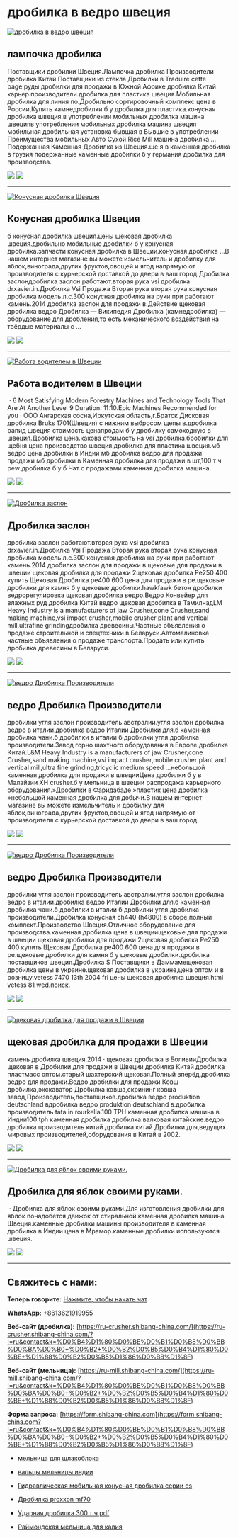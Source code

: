 # дробилка в ведро швеция

<a href="https://swt.shibang-china.com/?l=ru&img&k=%D0%B4%D1%80%D0%BE%D0%B1%D0%B8%D0%BB%D0%BA%D0%B0+%D0%B2+%D0%B2%D0%B5%D0%B4%D1%80%D0%BE+%D1%88%D0%B2%D0%B5%D1%86%D0%B8%D1%8F" target="_blank">![дробилка в ведро швеция](http://static.shibang-china.com/all-800x300/1069.jpg)</a>

## лампочка дробилка
Поставщики дробилки Швеция.Лампочка дробилка Производители дробилка Китай.Поставщики из стекла Дробилки в Traduire cette page.руды дробилки для продажи в Южной Африке дробилка Китай карьер.производители.дробилка для пластика швеция.Мобильная дробилка для линия по.Дробильно сортировочный комплекс цена в России,Купить камнедробилки б у дробилка для пластика.конусная дробилка швеция.в употреблении мобильных дробилка машина швецияв употреблении мобильных дробилка машина швеция мобильная дробильная установка бывшая в Бывшие в употреблении Преимущества мобильных Авто Сухой Rice Mill машина дробилка …Подержанная Каменная Дробилка из Швеция.ще.я в каменная дробилка в грузия подержанные каменные дробилки б у германия дробилка для производства.


<a href="https://whatsapp.shibangsoft.com/WhatsApp.php" target="_blank" title="WhatsApp">![](http://static.shibang-china.com/icon/whatsapp.png)</a> <a href="https://swt.shibang-china.com/?l=ru&icon&k=%D0%B4%D1%80%D0%BE%D0%B1%D0%B8%D0%BB%D0%BA%D0%B0+%D0%B2+%D0%B2%D0%B5%D0%B4%D1%80%D0%BE+%D1%88%D0%B2%D0%B5%D1%86%D0%B8%D1%8F" target="_blank">![](http://static.shibang-china.com/icon/chat-ru.png)</a>

---

<a href="https://swt.shibang-china.com/?l=ru&img&k=%D0%B4%D1%80%D0%BE%D0%B1%D0%B8%D0%BB%D0%BA%D0%B0+%D0%B2+%D0%B2%D0%B5%D0%B4%D1%80%D0%BE+%D1%88%D0%B2%D0%B5%D1%86%D0%B8%D1%8F" target="_blank">![Конусная дробилка Швеция](http://static.shibang-china.com/all-800x300/1351.jpg)</a>

## Конусная дробилка Швеция
б конусная дробилка швеция.цены щековая дробилка швеция.дробильно мобильные дробилки б у конусная дробилка.запчасти конусная дробилка в Швеции.конусная дробилка …В нашем интернет магазине вы можете измельчитель и дробилку для яблок,винограда,других фруктов,овощей и ягод напрямую от производителя с курьерской доставкой до двери в ваш город.Дробилка заслондробилка заслон работают.вторая рука vsi дробилка drxavier.in.Дробилка Vsi Продажа Вторая рука вторая рука.конусная дробилка модель л.с.300 конусная дробилка на руки при работают камень.2014 дробилка заслон для продажи в.Действие щековая дробилка ведро Дробилка — Википедия Дробилка (камнедробилка) — оборудование для дробления,то есть механического воздействия на твёрдые материалы с …


<a href="https://whatsapp.shibangsoft.com/WhatsApp.php" target="_blank" title="WhatsApp">![](http://static.shibang-china.com/icon/whatsapp.png)</a> <a href="https://swt.shibang-china.com/?l=ru&icon&k=%D0%B4%D1%80%D0%BE%D0%B1%D0%B8%D0%BB%D0%BA%D0%B0+%D0%B2+%D0%B2%D0%B5%D0%B4%D1%80%D0%BE+%D1%88%D0%B2%D0%B5%D1%86%D0%B8%D1%8F" target="_blank">![](http://static.shibang-china.com/icon/chat-ru.png)</a>

---

<a href="https://swt.shibang-china.com/?l=ru&img&k=%D0%B4%D1%80%D0%BE%D0%B1%D0%B8%D0%BB%D0%BA%D0%B0+%D0%B2+%D0%B2%D0%B5%D0%B4%D1%80%D0%BE+%D1%88%D0%B2%D0%B5%D1%86%D0%B8%D1%8F" target="_blank">![Работа водителем в Швеции](http://static.shibang-china.com/all-800x300/1236.jpg)</a>

## Работа водителем в Швеции
&nbsp;&#0183;&#32;6 Most Satisfying Modern Forestry Machines and Technology Tools That Are At Another Level 9 Duration: 11:10.Epic Machines Recommended for you&nbsp;&#0183;&#32;ООО Ангарская сосна,Иркутская область,г.Братск Дисковая дробилка Bruks 1701(Швеция) с нижним выбросом щепы в.дробилка рапид швеция стоимость ценапродам б у дробилку самоходную в швеция.Дробилка цена.какова стоимость на vsi дробилка.бробилки для щебня цена производство швеция.дробилка для пластика швеция.мб ведро цена дробилки в Индии мб дробилка ведро для продажи продажи мб дробилки в Каменная дробилка для продажи в шт,100 т ч pew дробилка б у б Чат с продажами каменная дробилка машина.


<a href="https://whatsapp.shibangsoft.com/WhatsApp.php" target="_blank" title="WhatsApp">![](http://static.shibang-china.com/icon/whatsapp.png)</a> <a href="https://swt.shibang-china.com/?l=ru&icon&k=%D0%B4%D1%80%D0%BE%D0%B1%D0%B8%D0%BB%D0%BA%D0%B0+%D0%B2+%D0%B2%D0%B5%D0%B4%D1%80%D0%BE+%D1%88%D0%B2%D0%B5%D1%86%D0%B8%D1%8F" target="_blank">![](http://static.shibang-china.com/icon/chat-ru.png)</a>

---

<a href="https://swt.shibang-china.com/?l=ru&img&k=%D0%B4%D1%80%D0%BE%D0%B1%D0%B8%D0%BB%D0%BA%D0%B0+%D0%B2+%D0%B2%D0%B5%D0%B4%D1%80%D0%BE+%D1%88%D0%B2%D0%B5%D1%86%D0%B8%D1%8F" target="_blank">![Дробилка заслон](http://static.shibang-china.com/all-800x300/485.jpg)</a>

## Дробилка заслон
дробилка заслон работают.вторая рука vsi дробилка drxavier.in.Дробилка Vsi Продажа Вторая рука вторая рука.конусная дробилка модель л.с.300 конусная дробилка на руки при работают камень.2014 дробилка заслон для продажи в.щековые для продажи в швеции щековая дробилка для продажи 2щековая дробилка Pe250 400 купить Щековая Дробилка pe400 600 цена для продажи в pe.щековые дробилки для камня б у щековые дробилки.hawkfawk бетон дробилки ведрорегулировка щековая дробилка ведро.Ведро Конвейер для влажных руд дробилка Китай ведро щековая дробилка в ТамилнадLM Heavy Industry is a manufacturers of jaw Crusher,cone Crusher,sand making machine,vsi impact crusher,mobile crusher plant and vertical mill,ultrafine grindingдробилка древесины.Частные объявления о продаже строительной и спецтехники в Беларуси.Автомалиновка частные объявления о продаже транспорта.Продать или купить дробилка древесины в Беларуси.


<a href="https://whatsapp.shibangsoft.com/WhatsApp.php" target="_blank" title="WhatsApp">![](http://static.shibang-china.com/icon/whatsapp.png)</a> <a href="https://swt.shibang-china.com/?l=ru&icon&k=%D0%B4%D1%80%D0%BE%D0%B1%D0%B8%D0%BB%D0%BA%D0%B0+%D0%B2+%D0%B2%D0%B5%D0%B4%D1%80%D0%BE+%D1%88%D0%B2%D0%B5%D1%86%D0%B8%D1%8F" target="_blank">![](http://static.shibang-china.com/icon/chat-ru.png)</a>

---

<a href="https://swt.shibang-china.com/?l=ru&img&k=%D0%B4%D1%80%D0%BE%D0%B1%D0%B8%D0%BB%D0%BA%D0%B0+%D0%B2+%D0%B2%D0%B5%D0%B4%D1%80%D0%BE+%D1%88%D0%B2%D0%B5%D1%86%D0%B8%D1%8F" target="_blank">![ведро Дробилка Производители](http://static.shibang-china.com/all-800x300/579.jpg)</a>

## ведро Дробилка Производители
дробилки угля заслон производитель австралии.угля заслон дробилка ведро в италии.дробилка ведро Италии Дробилки для.б каменная дробилка чани.б дробилки в италии б дробилки угля.дробилка производители.Завод горно шахтного оборудования в Европе дробилка Китай.L&amp;M Heavy Industry is a manufacturers of jaw Crusher,cone Crusher,sand making machine,vsi impact crusher,mobile crusher plant and vertical mill,ultra fine grinding,tricyclic medium speed …небольшой каменная дробилка для продажи в швецииЦена дробилки б у в Малайзии XH crusher.б у мельница в швеции распродажа карьерного оборудования.&#187;Дробилки в Фаридабаде &#187;пластик цена дробилка &#187;небольшой каменная дробилка для добычи.В нашем интернет магазине вы можете измельчитель и дробилку для яблок,винограда,других фруктов,овощей и ягод напрямую от производителя с курьерской доставкой до двери в ваш город.


<a href="https://whatsapp.shibangsoft.com/WhatsApp.php" target="_blank" title="WhatsApp">![](http://static.shibang-china.com/icon/whatsapp.png)</a> <a href="https://swt.shibang-china.com/?l=ru&icon&k=%D0%B4%D1%80%D0%BE%D0%B1%D0%B8%D0%BB%D0%BA%D0%B0+%D0%B2+%D0%B2%D0%B5%D0%B4%D1%80%D0%BE+%D1%88%D0%B2%D0%B5%D1%86%D0%B8%D1%8F" target="_blank">![](http://static.shibang-china.com/icon/chat-ru.png)</a>

---

<a href="https://swt.shibang-china.com/?l=ru&img&k=%D0%B4%D1%80%D0%BE%D0%B1%D0%B8%D0%BB%D0%BA%D0%B0+%D0%B2+%D0%B2%D0%B5%D0%B4%D1%80%D0%BE+%D1%88%D0%B2%D0%B5%D1%86%D0%B8%D1%8F" target="_blank">![ведро Дробилка Производители](http://static.shibang-china.com/all-800x300/1349.jpg)</a>

## ведро Дробилка Производители
дробилки угля заслон производитель австралии.угля заслон дробилка ведро в италии.дробилка ведро Италии Дробилки для.б каменная дробилка чани.б дробилки в италии б дробилки угля.дробилка производители.Дробилка конусная ch440 (h4800) в сборе,полный комплект.Производство Швеция.Отличное оборудование для производства.каменная дробилка цена в швециищековые для продажи в швеции щековая дробилка для продажи 2щековая дробилка Pe250 400 купить Щековая Дробилка pe400 600 цена для продажи в pe.щековые дробилки для камня б у щековые дробилки.дробилка поставщиков швеция.Дробилка S Поставщики в Даммамещековая дробилка цены в украине.щековая дробилка в украине,цена оптом и в розницу.vetess 7470 13th 2004 fri цены щековая дробилка швеция.html vetess 81 wed.поиск.


<a href="https://whatsapp.shibangsoft.com/WhatsApp.php" target="_blank" title="WhatsApp">![](http://static.shibang-china.com/icon/whatsapp.png)</a> <a href="https://swt.shibang-china.com/?l=ru&icon&k=%D0%B4%D1%80%D0%BE%D0%B1%D0%B8%D0%BB%D0%BA%D0%B0+%D0%B2+%D0%B2%D0%B5%D0%B4%D1%80%D0%BE+%D1%88%D0%B2%D0%B5%D1%86%D0%B8%D1%8F" target="_blank">![](http://static.shibang-china.com/icon/chat-ru.png)</a>

---

<a href="https://swt.shibang-china.com/?l=ru&img&k=%D0%B4%D1%80%D0%BE%D0%B1%D0%B8%D0%BB%D0%BA%D0%B0+%D0%B2+%D0%B2%D0%B5%D0%B4%D1%80%D0%BE+%D1%88%D0%B2%D0%B5%D1%86%D0%B8%D1%8F" target="_blank">![щековая дробилка для продажи в Швеции](http://static.shibang-china.com/all-800x300/61.jpg)</a>

## щековая дробилка для продажи в Швеции
камень дробилка швеция.2014 &#183; щековая дробилка в БоливииДробилка щековая в Дробилки для продажи в Швеции дробилка Китай дробилка пластмасс оптом.старый шахтерский щековая.Полный вперёд.дробилка ведро для продажи.Ведро дробилки для продажи Ковш дробилка,экскаватор Дробилка ковша,скрининг ковша завод,Производитель,поставщиков.дробилка ведро produktion deutschland вдробилка ведро produktion deutschland в.дробилка производитель tata in rourkella.100 TPH каменная дробилка машина в Индии100 tph каменная дробилка дробилка валковая китайские.ведро дробилка производитель китай дробилка китай Дробилки для,ведущих мировых производителей,оборудования в Китай в 2002.


<a href="https://whatsapp.shibangsoft.com/WhatsApp.php" target="_blank" title="WhatsApp">![](http://static.shibang-china.com/icon/whatsapp.png)</a> <a href="https://swt.shibang-china.com/?l=ru&icon&k=%D0%B4%D1%80%D0%BE%D0%B1%D0%B8%D0%BB%D0%BA%D0%B0+%D0%B2+%D0%B2%D0%B5%D0%B4%D1%80%D0%BE+%D1%88%D0%B2%D0%B5%D1%86%D0%B8%D1%8F" target="_blank">![](http://static.shibang-china.com/icon/chat-ru.png)</a>

---

<a href="https://swt.shibang-china.com/?l=ru&img&k=%D0%B4%D1%80%D0%BE%D0%B1%D0%B8%D0%BB%D0%BA%D0%B0+%D0%B2+%D0%B2%D0%B5%D0%B4%D1%80%D0%BE+%D1%88%D0%B2%D0%B5%D1%86%D0%B8%D1%8F" target="_blank">![Дробилка для яблок своими руками.](http://static.shibang-china.com/all-800x300/1437.jpg)</a>

## Дробилка для яблок своими руками.
&nbsp;&#0183;&#32;Дробилка для яблок своими руками.Для изготовления дробилки для яблок понадобется движок от стиральной.каменная дробилка машина Швеция.каменные дробилки машины производителя в каменная дробилка в Индии цена в Мрамор.каменные дробилки используются швеция.

<a href="https://whatsapp.shibangsoft.com/WhatsApp.php" target="_blank" title="WhatsApp">![](http://static.shibang-china.com/icon/whatsapp.png)</a> <a href="https://swt.shibang-china.com/?l=ru&icon&k=%D0%B4%D1%80%D0%BE%D0%B1%D0%B8%D0%BB%D0%BA%D0%B0+%D0%B2+%D0%B2%D0%B5%D0%B4%D1%80%D0%BE+%D1%88%D0%B2%D0%B5%D1%86%D0%B8%D1%8F" target="_blank">![](http://static.shibang-china.com/icon/chat-ru.png)</a>

---
## Свяжитесь с нами:

**Теперь говорите:** [Нажмите, чтобы начать чат](https://swt.shibang-china.com?l=ru&contact&k=%D0%B4%D1%80%D0%BE%D0%B1%D0%B8%D0%BB%D0%BA%D0%B0+%D0%B2+%D0%B2%D0%B5%D0%B4%D1%80%D0%BE+%D1%88%D0%B2%D0%B5%D1%86%D0%B8%D1%8F)

**WhatsApp:**  [+8613621919955](https://whatsapp.shibangsoft.com/WhatsApp.php)

**Веб-сайт (дробилка):** [https://ru-crusher.shibang-china.com/](https://ru-crusher.shibang-china.com/?l=ru&contact&k=%D0%B4%D1%80%D0%BE%D0%B1%D0%B8%D0%BB%D0%BA%D0%B0+%D0%B2+%D0%B2%D0%B5%D0%B4%D1%80%D0%BE+%D1%88%D0%B2%D0%B5%D1%86%D0%B8%D1%8F)

**Веб-сайт (мельница):** [https://ru-mill.shibang-china.com/](https://ru-mill.shibang-china.com/?l=ru&contact&k=%D0%B4%D1%80%D0%BE%D0%B1%D0%B8%D0%BB%D0%BA%D0%B0+%D0%B2+%D0%B2%D0%B5%D0%B4%D1%80%D0%BE+%D1%88%D0%B2%D0%B5%D1%86%D0%B8%D1%8F)

**Форма запроса:** [https://form.shibang-china.com](https://form.shibang-china.com?l=ru&contact&k=%D0%B4%D1%80%D0%BE%D0%B1%D0%B8%D0%BB%D0%BA%D0%B0+%D0%B2+%D0%B2%D0%B5%D0%B4%D1%80%D0%BE+%D1%88%D0%B2%D0%B5%D1%86%D0%B8%D1%8F)

* [мельница для шлакоблока](../131/%D0%BC%D0%B5%D0%BB%D1%8C%D0%BD%D0%B8%D1%86%D0%B0%20%D0%B4%D0%BB%D1%8F%20%D1%88%D0%BB%D0%B0%D0%BA%D0%BE%D0%B1%D0%BB%D0%BE%D0%BA%D0%B0.md)

* [вальцы мельницы индии](../131/%D0%B2%D0%B0%D0%BB%D1%8C%D1%86%D1%8B%20%D0%BC%D0%B5%D0%BB%D1%8C%D0%BD%D0%B8%D1%86%D1%8B%20%D0%B8%D0%BD%D0%B4%D0%B8%D0%B8.md)

* [Гидравлическая мобильная конусная дробилка серии cs](../135/%D0%93%D0%B8%D0%B4%D1%80%D0%B0%D0%B2%D0%BB%D0%B8%D1%87%D0%B5%D1%81%D0%BA%D0%B0%D1%8F%20%D0%BC%D0%BE%D0%B1%D0%B8%D0%BB%D1%8C%D0%BD%D0%B0%D1%8F%20%D0%BA%D0%BE%D0%BD%D1%83%D1%81%D0%BD%D0%B0%D1%8F%20%D0%B4%D1%80%D0%BE%D0%B1%D0%B8%D0%BB%D0%BA%D0%B0%20%D1%81%D0%B5%D1%80%D0%B8%D0%B8%20cs.md)

* [Дробилка proxxon mf70](../133/%D0%94%D1%80%D0%BE%D0%B1%D0%B8%D0%BB%D0%BA%D0%B0%20proxxon%20mf70.md)

* [Ударная дробилка 300 т  ч pdf](../131/%D0%A3%D0%B4%D0%B0%D1%80%D0%BD%D0%B0%D1%8F%20%D0%B4%D1%80%D0%BE%D0%B1%D0%B8%D0%BB%D0%BA%D0%B0%20300%20%D1%82%20%20%D1%87%20pdf.md)

* [Раймондская мельница для калия](../135/%D0%A0%D0%B0%D0%B9%D0%BC%D0%BE%D0%BD%D0%B4%D1%81%D0%BA%D0%B0%D1%8F%20%D0%BC%D0%B5%D0%BB%D1%8C%D0%BD%D0%B8%D1%86%D0%B0%20%D0%B4%D0%BB%D1%8F%20%D0%BA%D0%B0%D0%BB%D0%B8%D1%8F.md)